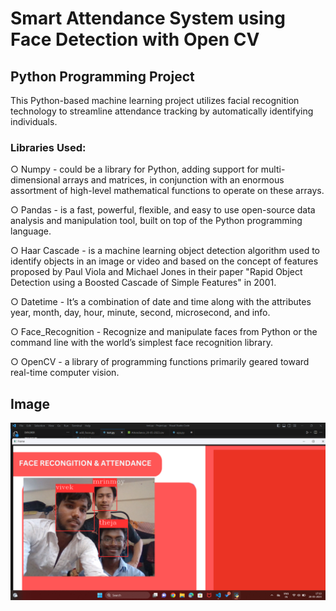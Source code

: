 # Smart Attendance System using Face Detection with Open CV
## Python Programming Project
This Python-based machine learning project utilizes facial recognition technology to streamline attendance tracking by automatically identifying individuals.

### Libraries Used:

&#9675; Numpy - could be a library for Python, adding support for multi-dimensional arrays and matrices, in conjunction with an enormous assortment of high-level mathematical functions to operate on these arrays.

&#9675; Pandas - is a fast, powerful, flexible, and easy to use open-source data analysis and manipulation tool, built on top of the Python programming language.

&#9675; Haar Cascade - is a machine learning object detection algorithm used to identify objects in an image or video and based on the concept of features proposed by Paul Viola and Michael Jones in their paper "Rapid Object Detection using a Boosted Cascade of Simple Features" in 2001.

&#9675; Datetime - It’s a combination of date and time along with the attributes year, month, day, hour, minute, second, microsecond, and info.

&#9675; Face_Recognition - Recognize and manipulate faces from Python or the command line with the world’s simplest face recognition library.

&#9675; OpenCV - a library of programming functions primarily geared toward real-time computer vision.


## Image
![Alt text](https://github.com/vivekxsh/Face_recognition_attendence_system/blob/main/Screenshot%20(14).png?raw=true)
